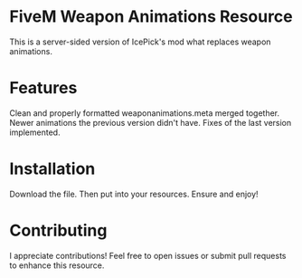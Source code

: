 # FiveM Weapon Animations Resource
This is a server-sided version of IcePick's mod what replaces weapon animations.

# Features
Clean and properly formatted weaponanimations.meta merged together.
Newer animations the previous version didn't have.
Fixes of the last version implemented.

# Installation
Download the file.
Then put into your resources.
Ensure and enjoy!

# Contributing
I appreciate contributions! Feel free to open issues or submit pull requests to enhance this resource.
